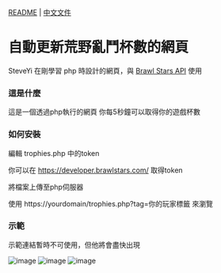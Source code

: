 [README](README.md) | [中文文件](README_zh.md)

# 自動更新荒野亂鬥杯數的網頁

SteveYi 在剛學習 php 時設計的網頁，與 [Brawl Stars API](https://developer.brawlstars.com/) 使用

### 這是什麼

這是一個透過php執行的網頁
你每5秒鐘可以取得你的遊戲杯數

### 如何安裝

編輯 trophies.php 中的token

你可以在 https://developer.brawlstars.com/ 取得token

將檔案上傳至php伺服器

使用 https://yourdomain/trophies.php?tag=你的玩家標籤 來瀏覽

### 示範

示範連結暫時不可使用，但他將會盡快出現

![image](https://github.com/SteveYiGame/BrawlStars-Auto-Update-Trophies/blob/master/img/ScreenShot01.png)
![image](https://github.com/SteveYiGame/BrawlStars-Auto-Update-Trophies/blob/master/img/ScreenShot02.png)
![image](https://github.com/SteveYiGame/BrawlStars-Auto-Update-Trophies/blob/master/img/ScreenShot03.png)
